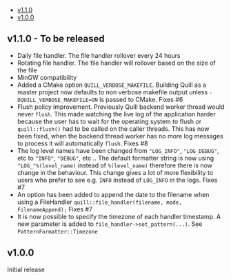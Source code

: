 - [v1.1.0](#v1.1.0)
- [v1.0.0](#v1.0.0)

## v1.1.0 - To be released
* Daily file handler. The file handler rollover every 24 hours
* Rotating file handler. The file handler will rollover based on the size of the file
* MinGW compatibility
* Added a CMake option `QUILL_VERBOSE_MAKEFILE`. Building Quill as a master project now defaults to non verbose makefile output unless `-DQUILL_VERBOSE_MAKEFILE=ON` is passed to CMake. Fixes #6
* Flush policy improvement. Previously Quill backend worker thread would never `flush`. This made watching the live log of the application harder because the user has to wait for the operating system to flush or `quill::flush()` had to be called on the caller threads. This has now been fixed, when the backend thread worker has no more log messages to process it will automatically `flush`. Fixes #8
* The log level names have been changed from `"LOG_INFO"`, `"LOG_DEBUG"`, etc to `"INFO"`, `"DEBUG"`, etc .. The default formatter string is now using `"LOG_"%(level_name)` instead of `%(level_name)` therefore there is now change in the behaviour. This change gives a lot of more flexibility to users who prefer to see e.g. `INFO` instead of `LOG_INFO` in the logs. Fixes #7
* An option has been added to append the date to the filename when using a FileHandler `quill::file_handler(filename, mode, FilenameAppend);` Fixes #7
* It is now possible to specify the timezone of each handler timestamp. A new parameter is added to `file_handler->set_pattern(...)`. See `PatternFormatter::Timezone`  
## v1.0.0
Initial release
